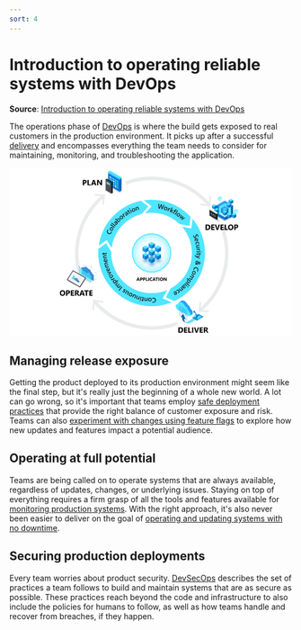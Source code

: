 ```yaml
---
sort: 4
---
```

# Introduction to operating reliable systems with DevOps
**Source**: [Introduction to operating reliable systems with DevOps](https://docs.microsoft.com/en-us/devops/operate/operating-reliable-systems-with-devops)

The operations phase of [DevOps](README.md) is where the build gets exposed to real customers 
in the production environment. It picks up after a successful 
[delivery](3-Delivery.md) and encompasses everything the team 
needs to consider for maintaining, monitoring, and troubleshooting the application.

![The DevOps lifecycle](media/devops-lifecycle.png)

## Managing release exposure

Getting the product deployed to its production environment might seem like the final step, but it's really 
just the beginning of a whole new world. A lot can go wrong, so it's important that teams employ 
[safe deployment practices](https://docs.microsoft.com/en-us/devops/operate/safe-deployment-practices) that provide the right balance of customer 
exposure and risk. Teams can also 
[experiment with changes using feature flags](https://docs.microsoft.com/en-us/devops/operate/progressive-experimentation-feature-flags) to explore 
how new updates and features impact a potential audience.

## Operating at full potential

Teams are being called on to operate systems that are always available, regardless of updates, changes, 
or underlying issues. Staying on top of everything requires a firm grasp of all the tools and features 
available for [monitoring production systems](11-Monitoring.md). With the right approach, it's also 
never been easier to deliver on the goal of 
[operating and updating systems with no downtime](https://docs.microsoft.com/en-us/devops/operate/achieving-no-downtime-versioned-service-updates).

## Securing production deployments

Every team worries about product security. [DevSecOps](https://docs.microsoft.com/en-us/devops/operate/security-in-devops) describes the set of 
practices a team follows to build and maintain systems that are as secure as possible. These practices 
reach beyond the code and infrastructure to also include the policies for humans to follow, as well as 
how teams handle and recover from breaches, if they happen.
